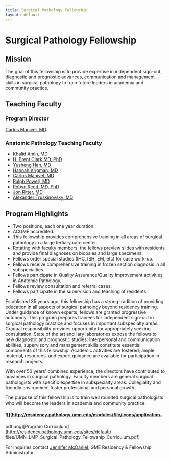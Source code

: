 ```yaml
---
title: Surgical Pathology Fellowship 
layout: default
---
```

#  Surgical Pathology Fellowship

## Mission

The goal of this fellowship is to provide expertise in independent sign-out,
diagnostic and prognostic advances, communication and management skills in
surgical pathology to train future leaders in academia and community practice.

## Teaching Faculty

### Program Director

[Carlos Manivel, MD](http://pathology.umn.edu/about/faculty/manivel/)

### Anatomic Pathology Teaching Faculty

  * [Khalid Amin, MD](http://pathology.umn.edu/about/faculty/khalidamin/)
  * [H. Brent Clark MD, PhD](http://pathology.umn.edu/about/faculty/clark/)
  * [Yusheng Han, MD](http://pathology.umn.edu/about/faculty/yushenghan/)
  * [Hannah Krigman, MD](http://pathology.umn.edu/about/faculty/krigman/)
  * [Carlos Manivel, MD](http://pathology.umn.edu/about/faculty/manivel/)
  * [Ralph Powell, MD](http://pathology.umn.edu/about/faculty/powell/)
  * [Robyn Reed, MD, PhD](http://pathology.umn.edu/about/faculty/reed/)
  * [Jon Ritter, MD](http://pathology.umn.edu/about/faculty/ritter/)
  * [Alexander Truskinovsky, MD](http://pathology.umn.edu/about/faculty/truskinovsky/)

## Program Highlights

  * Two positions, each one year duration.
  * ACGME accredited.
  * This fellowship provides comprehensive training in all areas of surgical pathology in a large tertiary care center.
  * Rotating with faculty members, the fellows preview slides with residents and provide final diagnoses on biopsies and large specimens.
  * Fellows order special studies (IHC, ISH, EM, etc) for case work-up.
  * Fellows receive comprehensive training in frozen section diagnosis in all subspecialties.
  * Fellows participate in Quality Assurance/Quality Improvement activities in Anatomic Pathology.
  * Fellows review consultation and referral cases.
  * Fellows participate in the supervision and teaching of residents

Established 35 years ago, this fellowship has a strong tradition of providing
education in all aspects of surgical pathology beyond residency training.
Under guidance of known experts, fellows are granted progressive autonomy.
This program prepares trainees for independent sign-out in surgical pathology
practice and focuses in important subspecialty areas. Gradual responsibility
provides opportunity for appropriately seeking consultation. State of the art
ancillary laboratories expose the fellows to new diagnostic and prognostic
studies. Interpersonal and communication abilities, supervisory and management
skills constitute essential components of this fellowship. Academic activities
are fostered; ample material, resources, and expert guidance are available for
participation in research projects.

With over 50 years' combined experience, the directors have contributed to
advances in surgical pathology. Faculty members are general surgical
pathologists with specific expertise in subspecialty areas. Collegiality and
friendly environment foster professional and personal growth.

The purpose of this fellowship is to train well rounded surgical pathologists
who will become the leaders in academia and community practice.

#### ![](http://residency.pathology.umn.edu/modules/file/icons/application-
pdf.png)[Program Curriculum](http://residency.pathology.umn.edu/sites/default/
files/UMN_LMP_Surgical_Pathology_Fellowship_Curriculum.pdf)

For inquiries contact [Jennifer McDaniel](3496), GME Residency & Fellowship
Administrator.

